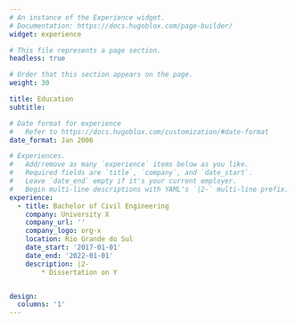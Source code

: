```yaml
---
# An instance of the Experience widget.
# Documentation: https://docs.hugoblox.com/page-builder/
widget: experience

# This file represents a page section.
headless: true

# Order that this section appears on the page.
weight: 30

title: Education
subtitle:

# Date format for experience
#   Refer to https://docs.hugoblox.com/customization/#date-format
date_format: Jan 2006

# Experiences.
#   Add/remove as many `experience` items below as you like.
#   Required fields are `title`, `company`, and `date_start`.
#   Leave `date_end` empty if it's your current employer.
#   Begin multi-line descriptions with YAML's `|2-` multi-line prefix.
experience:
  - title: Bachelor of Civil Engineering
    company: University X
    company_url: ''
    company_logo: org-x
    location: Rio Grande do Sul
    date_start: '2017-01-01'
    date_end: '2022-01-01'
    description: |2-
        * Dissertation on Y


design:
  columns: '1'
---
```

